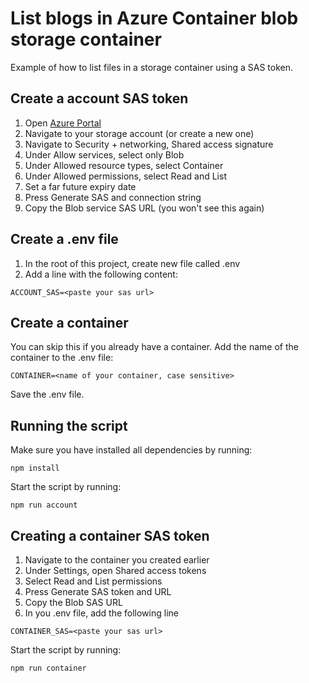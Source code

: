 # List blogs in Azure Container blob storage container

Example of how to list files in a storage container using a SAS token.

## Create a account SAS token
1. Open [Azure Portal](https://portal.azure.com/)
2. Navigate to your storage account (or create a new one)
3. Navigate to Security + networking, Shared access signature
4. Under Allow services, select only Blob
5. Under Allowed resource types, select Container
6. Under Allowed permissions, select Read and List
7. Set a far future expiry date
8. Press Generate SAS and connection string
9. Copy the Blob service SAS URL (you won't see this again)

## Create a .env file
1. In the root of this project, create new file called .env
2. Add a line with the following content:

````
ACCOUNT_SAS=<paste your sas url>
````

## Create a container
You can skip this if you already have a container. Add the name of the container to the .env file:

````
CONTAINER=<name of your container, case sensitive>
````

Save the .env file. 

## Running the script
Make sure you have installed all dependencies by running:

````
npm install
````

Start the script by running:

````
npm run account
````

## Creating a container SAS token
1. Navigate to the container you created earlier
2. Under Settings, open Shared access tokens
3. Select Read and List permissions 
4. Press Generate SAS token and URL
5. Copy the Blob SAS URL
6. In you .env file, add the following line

````
CONTAINER_SAS=<paste your sas url>
````

Start the script by running:

````
npm run container
````

